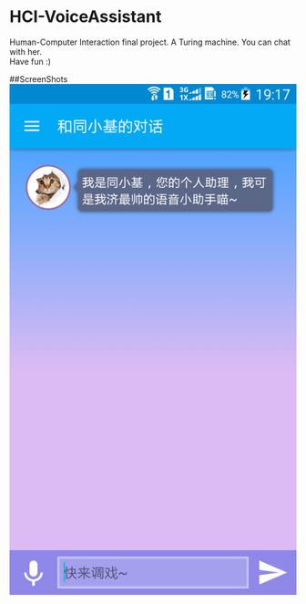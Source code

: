 # HCI-VoiceAssistant
Human-Computer Interaction final project. A Turing machine. You can chat with her.
<br>
Have fun :)

##ScreenShots
![main](./app/screenshots/Screenshot_2016-06-03-19-17-46.png)

